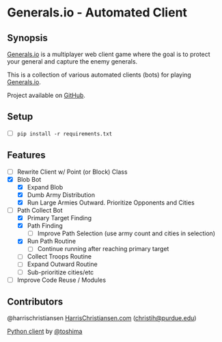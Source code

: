 # Generals.io - Automated Client

## Synopsis

[Generals.io](http://generals.io) is a multiplayer web client game where the goal is to protect your general and capture the enemy generals.  

This is a collection of various automated clients (bots) for playing [Generals.io](http://generals.io).  

Project available on [GitHub](https://github.com/harrischristiansen/generals-bot).  

## Setup

- [ ] `pip install -r requirements.txt`

## Features

- [ ] Rewrite Client w/ Point (or Block) Class
- [X] Blob Bot
	- [X] Expand Blob
	- [X] Dumb Army Distribution
	- [X] Run Large Armies Outward. Prioritize Opponents and Cities
- [ ] Path Collect Bot
	- [X] Primary Target Finding
	- [X] Path Finding
		- [ ] Improve Path Selection (use army count and cities in selection)
	- [X] Run Path Routine
		- [ ] Continue running after reaching primary target
	- [ ] Collect Troops Routine
	- [ ] Expand Outward Routine
	- [ ] Sub-prioritize cities/etc
- [ ] Improve Code Reuse / Modules

## Contributors

@harrischristiansen [HarrisChristiansen.com](http://www.harrischristiansen.com) (christih@purdue.edu)   

[Python client](https://github.com/toshima/generalsio) by [@toshima](https://github.com/toshima)